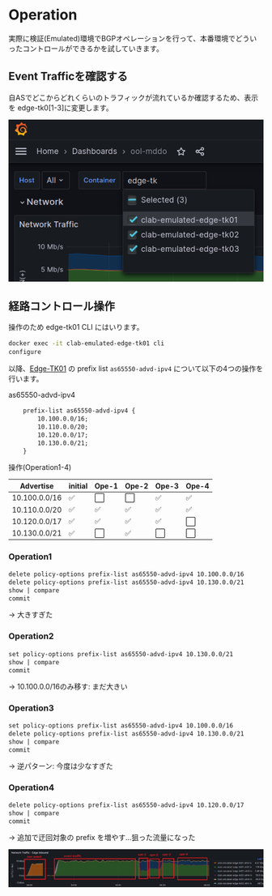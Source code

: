 # Operation

実際に検証(Emulated)環境でBGPオペレーションを行って、本番環境でどういったコントロールができるかを試していきます。

## Event Trafficを確認する

自ASでどこからどれくらいのトラフィックが流れているか確認するため、表示を edge-tk0[1-3]に変更します。

![grafana select node 2](fig/grafana_select_node2.png)

## 経路コントロール操作

操作のため edge-tk01 CLI にはいります。

```bash
docker exec -it clab-emulated-edge-tk01 cli
configure
```

以降、[Edge-TK01](https://github.com/ool-mddo/mddo-bgp/blob/main/original_asis/configs/Edge-TK01) の prefix list `as65550-advd-ipv4` について以下の4つの操作を行います。

as65550-advd-ipv4
```text
    prefix-list as65550-advd-ipv4 {
        10.100.0.0/16;
        10.110.0.0/20;
        10.120.0.0/17;
        10.130.0.0/21;
    }
```

操作(Operation1-4)

| Advertise | initial | Ope-1 | Ope-2 | Ope-3 | Ope-4 |
|-----------|---------|-------|-------|-------|-------|
|10.100.0.0/16| :white_check_mark: | :white_large_square: | :white_large_square: | :white_check_mark: | :white_check_mark: |
|10.110.0.0/20| :white_check_mark: | :white_check_mark: | :white_check_mark: | :white_check_mark: | :white_check_mark: |
|10.120.0.0/17| :white_check_mark: | :white_check_mark: | :white_check_mark: | :white_check_mark: | :white_large_square: |
|10.130.0.0/21| :white_check_mark: | :white_large_square: | :white_check_mark: | :white_large_square: | :white_large_square: |

### Operation1

```
delete policy-options prefix-list as65550-advd-ipv4 10.100.0.0/16
delete policy-options prefix-list as65550-advd-ipv4 10.130.0.0/21
show | compare
commit
```

→ 大きすぎた

### Operation2

```
set policy-options prefix-list as65550-advd-ipv4 10.130.0.0/21
show | compare
commit
```

→ 10.100.0.0/16のみ移す: まだ大きい

### Operation3

```
set policy-options prefix-list as65550-advd-ipv4 10.100.0.0/16
delete policy-options prefix-list as65550-advd-ipv4 10.130.0.0/21
show | compare
commit
```

→ 逆パターン: 今度は少なすぎた

### Operation4

```
delete policy-options prefix-list as65550-advd-ipv4 10.120.0.0/17
show | compare
commit
```

→ 追加で迂回対象の prefix を増やす…狙った流量になった

![operation traffic](fig/grafana_operation_traffic.png)

